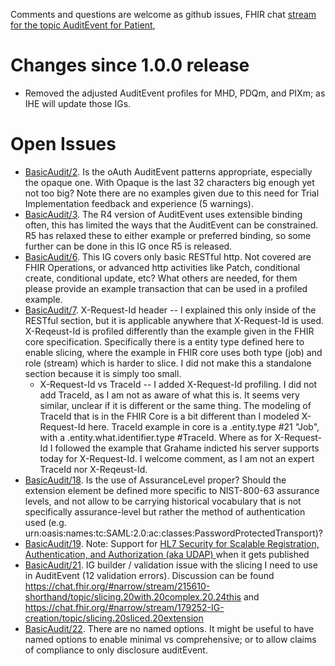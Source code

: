 Comments and questions are welcome as github issues, FHIR chat [stream for the topic AuditEvent for Patient](https://chat.fhir.org/#narrow/stream/179247-Security-and.20Privacy/topic/AuditEvent.20for.20Patient), 
	
# Changes since 1.0.0 release
- Removed the adjusted AuditEvent profiles for MHD, PDQm, and PIXm; as IHE will update those IGs.

# Open Issues

- [BasicAudit/2](https://github.com/IHE/ITI.BasicAudit/issues/41). Is the oAuth AuditEvent patterns appropriate, especially the opaque one. With Opaque is the last 32 characters big enough yet not too big? Note there are no examples given due to this need for Trial Implementation feedback and experience (5 warnings).
- [BasicAudit/3](https://github.com/IHE/ITI.BasicAudit/issues/42). The R4 version of AuditEvent uses extensible binding often, this has limited the ways that the AuditEvent can be constrained. R5 has relaxed these to either example or preferred binding, so some further can be done in this IG once R5 is released.
- [BasicAudit/6](https://github.com/IHE/ITI.BasicAudit/issues/45). This IG covers only basic RESTful http. Not covered are FHIR Operations, or advanced http activities like Patch, conditional create, conditional update, etc? What others are needed, for them please provide an example transaction that can be used in a profiled example.
- [BasicAudit/7](https://github.com/IHE/ITI.BasicAudit/issues/46). X-Request-Id header -- I explained this only inside of the RESTful section, but it is applicable anywhere that X-Request-Id is used. X-Reqeust-Id is profiled differently than the example given in the FHIR core specification. Specifically there is a entity type defined here to enable slicing, where the example in FHIR core uses both type (job) and role (stream) which is harder to slice. I did not make this a standalone section because it is simply too small.  
  - X-Request-Id vs TraceId -- I added X-Request-Id profiling. I did not add TraceId, as I am not as aware of what this is. It seems very similar, unclear if it is different or the same thing. The modeling of TraceId that is in the FHIR Core is a bit different than I modeled X-Request-Id here. TraceId example in core is a .entity.type #21 "Job", with a .entity.what.identifier.type #TraceId. Where as for X-Request-Id I followed the example that Grahame indicted his server supports today for X-Request-Id. I welcome comment, as I am not an expert TraceId nor X-Reqeust-Id. 
- [BasicAudit/18](https://github.com/IHE/ITI.BasicAudit/issues/55). Is the use of AssuranceLevel proper? Should the extension element be defined more specific to NIST-800-63 assurance levels, and not allow to be carrying historical vocabulary that is not specifically assurance-level but rather the method of authentication used (e.g. urn:oasis:names:tc:SAML:2.0:ac:classes:PasswordProtectedTransport)?
- [BasicAudit/19](https://github.com/IHE/ITI.BasicAudit/issues/56). Note: Support for [HL7 Security for Scalable Registration, Authentication, and Authorization (aka UDAP) ](http://hl7.org/fhir/us/udap-security/history.html) when it gets published  
- [BasicAudit/21](https://github.com/IHE/ITI.BasicAudit/issues/37). IG builder / validation issue with the slicing I need to use in AuditEvent (12 validation errors). Discussion can be found https://chat.fhir.org/#narrow/stream/215610-shorthand/topic/slicing.20with.20complex.20.24this and https://chat.fhir.org/#narrow/stream/179252-IG-creation/topic/slicing.20sliced.20extension
- [BasicAudit/22](https://github.com/IHE/ITI.BasicAudit/issues/60). There are no named options. It might be useful to have named options to enable minimal vs comprehensive; or to allow claims of compliance to only disclosure auditEvent.
